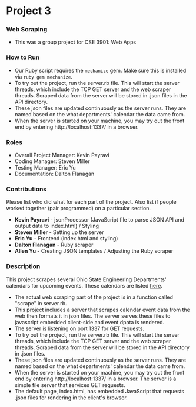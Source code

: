 # Project 3
### Web Scraping
* This was a group project for CSE 3901: Web Apps

### How to Run
* Our Ruby script requires the `mechanize` gem. Make sure this is installed via `ruby gem mechanize`.
* To try out the project, run the server.rb file. This will start the server threads, which include the TCP GET server and the web scraper threads. Scraped data from the server will be stored in .json files in the API directory. 
* These json files are updated continuously as the server runs. They are named based on the what departments' calendar the data came from.
* When the server is started on your machine, you may try out the front end by entering http://localhost:1337/ in a browser.

### Roles
* Overall Project Manager: Kevin Payravi
* Coding Manager: Steven Miller
* Testing Manager: Eric Yu
* Documentation: Dalton Flanagan

### Contributions
Please list who did what for each part of the project.
Also list if people worked together (pair programmed) on a particular section.
* **Kevin Payravi** - jsonProcessor (JavaScript file to parse JSON API and output data to index.html) / Styling
* **Steven Miller** - Setting up the server
* **Eric Yu** - Frontend (index.html and styling)
* **Dalton Flanagan** - Ruby scraper
* **Allen Yu** - Creating JSON templates / Adjusting the Ruby scraper

### Description
This project scrapes several Ohio State Engineering Departments' calendars for upcoming events. These calendars are listed [here](https://github.com/cse3901-osu-2015au-34634/web-scraping-the-frameworkers/blob/master/urls.txt).
* The actual web scraping part of the project is in a function called "scrape" in server.rb.
* This project includes a server that scrapes calendar event data from the web then formats it in json files. The server serves these files to javascript embedded client-side and event dpata is rendered.
* The server is listening on port 1337 for GET requests.
* To try out the project, run the server.rb file. This will start the server threads, which include the TCP GET server and the web scraper threads. Scraped data from the server will be stored in the API directory in .json files.
* These json files are updated continuously as the server runs. They are named based on the what departments' calendar the data came from.
* When the server is started on your machine, you may try out the front end by entering http://localhost:1337/ in a browser. The server is a simple file server that services GET requests.
* The default page, index.html, has embedded JavaScript that requests .json files for rendering in the client's browser.

